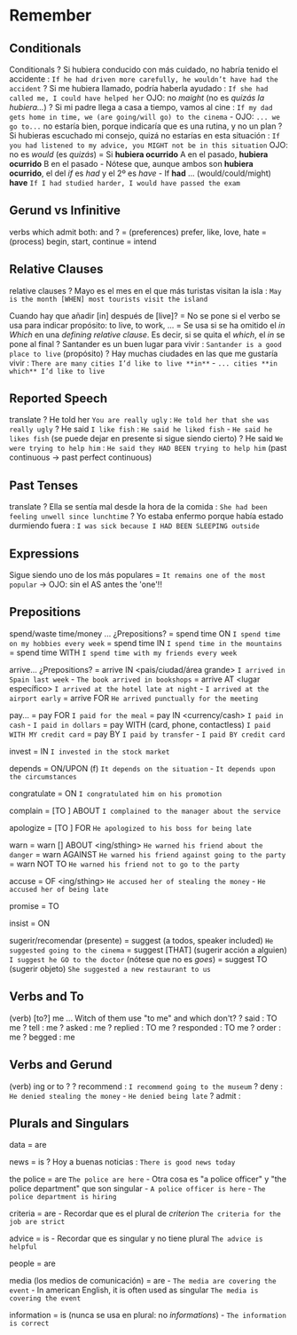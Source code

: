 # Remember



## Conditionals

Conditionals
    ? Si hubiera conducido con más cuidado, no habría tenido el accidente : `If he had driven more carefully, he wouldn’t have had the accident`
    ? Si me hubiera llamado, podría haberla ayudado : `If she had called me, I could have helped her` OJO: no _maight_ (no es _quizás la hubiera..._)
    ? Si mi padre llega a casa a tiempo, vamos al cine : `If my dad gets home in time, we (are going/will go) to the cinema` - OJO: `... we go to...` no estaría bien, porque indicaría que es una rutina, y no un plan
    ? Si hubieras escuchado mi consejo, quizá no estarías en esta situación : `If you had listened to my advice, you MIGHT not be in this situation` OJO: no es _would_ (es _quizás_)
    = Si **hubiera ocurrido** A en el pasado, **hubiera ocurrido** B en el pasado
        - Nótese que, aunque ambos son **hubiera ocurrido**, el del _if_ es _had_ y el 2º es _have_
        - If **had** ... (would/could/might) **have** <done> `If I had studied harder, I would have passed the exam`


## Gerund vs Infinitive

verbs which admit both: <ing> and <to base>?
    = (preferences) prefer, like, love, hate
    = (process) begin, start, continue
    = intend

## Relative Clauses

relative clauses
    ? Mayo es el mes en el que más turistas visitan la isla : `May is the month [WHEN] most tourists visit the island`

Cuando hay que añadir [in] después de [live]?
    = No se pone si el verbo se usa para indicar propósito: to live, to work, ...
    = Se usa si se ha omitido el *in Which* en una _defining relative clause_. Es decir, si se quita el _which_, el _in_ se pone al final
    ? Santander es un buen lugar para vivir : `Santander is a good place to live` (propósito)
    ? Hay muchas ciudades en las que me gustaría vivir : `There are many cities I’d like to live **in**` - `... cities **in which** I’d like to live`

## Reported Speech

translate
    ? He told her `You are really ugly` : `He told her that she was really ugly`
    ? He said `I like fish` : `He said he liked fish` - `He said he likes fish` (se puede dejar en presente si sigue siendo cierto)
    ? He said `We were trying to help him` : `He said they HAD BEEN trying to help him` (past continuous -> past perfect continuous)

## Past Tenses

translate
    ? Ella se sentía mal desde la hora de la comida : `She had been feeling unwell since lunchtime`
    ? Yo estaba enfermo porque había estado durmiendo fuera : `I was sick because I HAD BEEN SLEEPING outside`


## Expressions

Sigue siendo uno de los más populares
    = `It remains one of the most popular` ->  OJO: sin el AS antes the 'one'!!


## Prepositions


spend/waste time/money <preposition>... ¿Prepositions?
    = spend time ON <thing> `I spend time on my hobbies every week`
    = spend time IN <place> `I spend time in the mountains`
    = spend time WITH <sbody> `I spend time with my friends every week`

arrive... ¿Prepositions?
    = arrive IN <pais/ciudad/área grande> `I arrived in Spain last week` - `The book arrived in bookshops`
    = arrive AT <lugar específico> `I arrived at the hotel late at night` - `I arrived at the airport early`
    = arrive FOR <event> `He arrived punctually for the meeting`


pay...
    = pay FOR <product> `I paid for the meal`
    = pay IN <currency/cash> `I paid in cash` - `I paid in dollars`
    = pay WITH <device> (card, phone, contactless) `I paid WITH MY credit card`
    = pay BY <method> `I paid by transfer` - `I paid BY credit card`

invest = IN `I invested in the stock market`

depends = ON/UPON (f) `It depends on the situation` - `It depends upon the circumstances`

congratulate = ON `I congratulated him on his promotion`

complain = [TO <sbody>] ABOUT <sthing> `I complained to the manager about the service`

apologize = [TO <sbody>] FOR <ing> `He apologized to his boss for being late`

warn
    = warn [<sbody>] ABOUT <ing/sthing> `He warned his friend about the danger`
    = warn <sbody> AGAINST <ing> `He warned his friend against going to the party`
    = warn <sbody> NOT TO <base> `He warned his friend not to go to the party`

accuse = OF <ing/sthing> `He accused her of stealing the money` - `He accused her of being late`

promise = TO

insist = ON

sugerir/recomendar (presente)
    = suggest <ing> (a todos, speaker included) `He suggested going to the cinema`
    = suggest [THAT] <sbody> <base> (sugerir acción a alguien) `I suggest he GO to the doctor` (nótese que no es _goes_)
    = suggest <obj> TO <sbody> (sugerir objeto) `She suggested a new restaurant to us`

## Verbs and To

(verb) [to?] me ... Witch of them use "to me" and which don't?
    ? said : TO me
    ? tell : me
    ? asked : me
    ? replied : TO me
    ? responded : TO me
    ? order : me
    ? begged : me


## Verbs and Gerund

(verb) ing or to <base>?
    ? recommend : <ing> `I recommend going to the museum`
    ? deny : <ing> `He denied stealing the money` - `He denied being late`
    ? admit : <ing>

## Plurals and Singulars


data = are

news = is
    ? Hoy a buenas noticias : `There is good news today`

the police = are  `The police are here`
    - Otra cosa es "a police officer" y "the police department" que son singular
    - `A police officer is here` - `The police department is hiring`

criteria = are
    - Recordar que es el plural de _criterion_ `The criteria for the job are strict`

advice = is
    - Recordar que es singular y no tiene plural `The advice is helpful`

people = are

media (los medios de comunicación) = are
    - `The media are covering the event`
    - In american English, it is often used as singular `The media is covering the event`


information = is (nunca se usa en plural: no _informations_)
    - `The information is correct`
